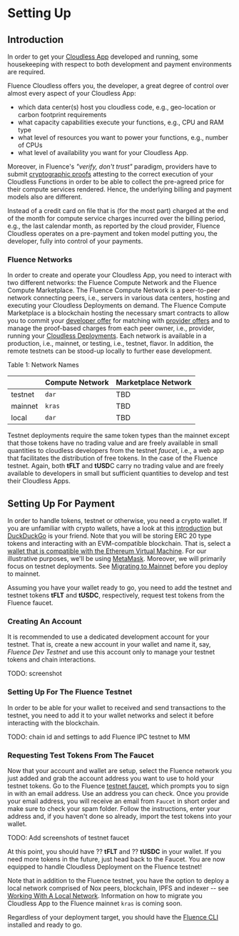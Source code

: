 # Setting Up

## Introduction

In order to get your [Cloudless App](../glossary.md#cloudless-app) developed and running, some housekeeping with respect to both development and payment environments are required. 

Fluence Cloudless offers you, the developer, a great degree of control over almost every aspect of your Cloudless App: 

* which data center(s) host you cloudless code, e.g., geo-location or carbon footprint requirements
* what capacity capabilities execute your functions, e.g., CPU and RAM type
* what level of resources you want to power your functions, e.g., number of CPUs
*  what level of availability you want for your Cloudless App. 

Moreover, in Fluence's *"verify, don't trust"* paradigm, providers have to submit [cryptographic proofs](../glossary.md/#proofs) attesting to the correct execution of your Cloudless Functions in order to be able to collect the pre-agreed price for their compute services rendered. Hence, the underlying billing and payment models also are different.

Instead of a credit card on file that is (for the most part) charged at the end of the month for compute service charges incurred over the billing period, e.g., the last calendar month, as reported by the cloud provider, Fluence Cloudless operates on a pre-payment and token model putting you, the developer, fully into control of your payments. 

### Fluence Networks

In order to create and operate your Cloudless App, you need to interact with two different networks: the Fluence Compute Network and the Fluence Compute Marketplace. The Fluence Compute Network is a peer-to-peer network connecting peers, i.e., servers in various data centers, hosting and executing your Cloudless Deployments on demand. The Fluence Compute Marketplace is a blockchain hosting the necessary smart contracts to allow you to commit your [developer offer](../glossary.md/#developer-offer) for matching with [provider offers](../glossary.md/#provider-offer) and to manage the proof-based charges from each peer owner, i.e., provider, running your [Cloudless Deployments](../glossary.md/#cloudless-deployment). Each network is available in a production, i.e., mainnet, or testing, i.e., testnet, flavor. In addition, the remote testnets can be stood-up locally to further ease development.

Table 1: Network Names

|  | Compute Network | Marketplace Network |
|---|---|---|
| testnet| `dar`| TBD|
| mainnet| `kras` | TBD |
| local | `dar` | TBD|

Testnet deployments require the same token types than the mainnet except that those tokens have no trading value and are freely available in small quantities to cloudless developers from the testnet *faucet*, i.e., a web app that facilitates the distribution of free tokens. In the case of the Fluence testnet. Again, both **tFLT** and **tUSD**C carry no trading value and are freely available to developers in small but sufficient quantities to develop and test their Cloudless Apps.

## Setting Up For Payment

In order to handle tokens, testnet or otherwise, you need a crypto wallet. If you are unfamiliar with crypto wallets, have a look at this [introduction](https://www.coindesk.com/learn/your-first-crypto-wallet-how-to-use-it-and-why-you-need-one/) but [DuckDuckGo](https://duckduckgo.com/?q=introduction+to+crypto+wallets&df=y&ia=web) is your friend. Note that you will be storing ERC 20 type tokens and interacting with an EVM-compatible blockchain. That is, select a [wallet that is compatible with the Ethereum Virtual Machine](https://shardeum.org/blog/what-is-evm-wallet/). For our illustrative purposes, we'll be using [MetaMask](https://metamask.io/). Moreover, we will primarily focus on testnet deployments. See [Migrating to Mainnet](../tutorials/deploying_to_mainnet.md) before you deploy to mainnet.

Assuming you have your wallet ready to go, you need to add the testnet and testnet tokens **tFLT** and **tUSDC**, respectively, request test tokens from the Fluence faucet.

### Creating An Account

It is recommended to use a dedicated development account for your testnet. That is, create a new account in your wallet and name it, say, *Fluence Dev Testnet* and use this account only to manage your testnet tokens and chain interactions. 

TODO: screenshot

### Setting Up For The Fluence Testnet

In order to be able for your wallet to received and send transactions to the testnet, you need to add it to your wallet networks and select it before interacting with the blockchain.

TODO: chain id and settings to add Fluence IPC testnet to MM

### Requesting Test Tokens From The Faucet

Now that your account and wallet are setup, select the Fluence network you just added and grab the account address you want to use to hold your testnet tokens. Go to the Fluence [testnet faucet](https://faucet-kras.fluence.dev/), which prompts you to sign in with an email address. Use an address you can check. Once you provide your email address, you will receive an email from `Faucet` in short order and make sure to check your spam folder. Follow the instructions, enter your address and, if you haven't done so already, import the test tokens into your wallet.

TODO: Add screenshots of testnet faucet

At this point, you should have ?? **tFLT** and ?? **tUSDC** in your wallet. If you need more tokens in the future, just head back to the Faucet. You are now equipped to handle Cloudless Deployment on the Fluence testnet!

Note that in addition to the Fluence testnet, you have the option to deploy a local network comprised of Nox peers, blockchain, IPFS and indexer -- see [Working With A Local Network](./working_with_local_networks.md). Information on how to migrate you Cloudless App to the Fluence mainnet `kras` is coming soon.

Regardless of your deployment target, you should have the [Fluence CLI](./installing_cli.md) installed and ready to go.






